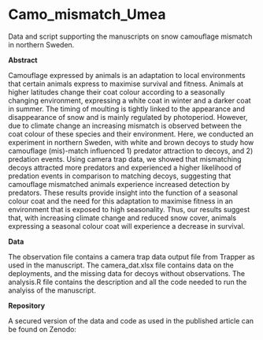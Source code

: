 # Camo_mismatch_Umea
Data and script supporting the manuscripts on snow camouflage mismatch in northern Sweden.

**Abstract**

Camouflage expressed by animals is an adaptation to local environments that certain animals express to maximise survival and fitness. Animals at higher latitudes change their coat colour according to a seasonally changing environment, expressing a white coat in winter and a darker coat in summer. The timing of moulting is tightly linked to the appearance and disappearance of snow and is mainly regulated by photoperiod. However, due to climate change an increasing mismatch is observed between the coat colour of these species and their environment. Here, we conducted an experiment in northern Sweden, with white and brown decoys to study how camouflage (mis)-match influenced 1) predator attraction to decoys, and 2) predation events. Using camera trap data, we showed that mismatching decoys attracted more predators and experienced a higher likelihood of predation events in comparison to matching decoys, suggesting that camouflage mismatched animals experience increased detection by predators. These results provide insight into the function of a seasonal colour coat and the need for this adaptation to maximise fitness in an environment that is exposed to high seasonality. Thus, our results suggest that, with increasing climate change and reduced snow cover, animals expressing a seasonal colour coat will experience a decrease in survival. 

**Data**

The observation file contains a camera trap data output file from Trapper as used in the manuscript. The camera_dat.xlsx file contains data on the deployments, and the missing data for decoys without observations. 
The analysis.R file contains the description and all the code needed to run the analyiss of the manuscript.

**Repository**

A secured version of the data and code as used in the published article can be found on Zenodo:
